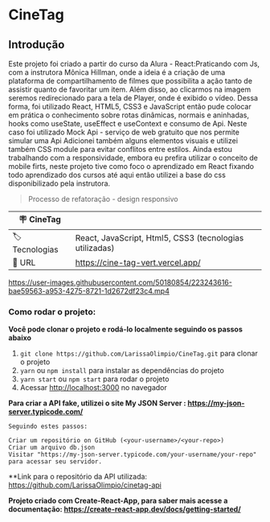 # CineTag

## Introdução 

Este projeto foi criado a partir do curso da Alura - React:Praticando com Js, com a instrutora Mônica Hillman, onde a ideia é a criação de uma plataforma de compartilhamento de filmes que possibilita a ação tanto de assistir quanto de favoritar um item. Além disso, ao clicarmos na imagem seremos redirecionado para a tela de Player, onde é exibido o vídeo.
Dessa forma, foi utilizado  React, HTML5, CSS3 e JavaScript então pude colocar em prática o conhecimento sobre rotas dinâmicas, normais e aninhadas, hooks como useState, useEffect e useContext e consumo de Api. Neste caso foi utilizado Mock Api - serviço de web gratuito que nos permite simular uma Api
Adicionei também alguns elementos visuais e utilizei também CSS module para evitar conflitos entre estilos. Ainda estou trabalhando com a responsividade, embora eu prefira utilizar o conceito de mobile firts, neste projeto tive como foco o aprendizado em React fixando todo aprendizado dos cursos até aqui então utilizei a base do css disponibilizado pela instrutora.



> Processo de refatoração - design responsivo

| :placard: CineTag |     |
| -------------  | --- |
| :label: Tecnologias | React, JavaScript, Html5, CSS3 (tecnologias utilizadas)
| :rocket: URL         |https://cine-tag-vert.vercel.app/




https://user-images.githubusercontent.com/50180854/223243616-bae59563-a953-4275-8721-1d2672df23c4.mp4


### Como rodar o projeto:

**Você pode clonar o projeto e rodá-lo localmente seguindo os passos abaixo**

1. `git clone https://github.com/LarissaOlimpio/CineTag.git` para clonar o projeto
2. `yarn` ou `npm install` para instalar as dependências do projeto
3. `yarn start` ou `npm start` para rodar o projeto
4. Acessar [http://localhost:3000](http://localhost:3000) no navegador



**Para criar a API fake, utilizei o site My JSON Server : https://my-json-server.typicode.com/** 

    Seguindo estes passos:

    Criar um repositório on GitHub (<your-username>/<your-repo>)
    Criar um arquivo db.json 
    Visitar "https://my-json-server.typicode.com/your-username/your-repo" para acessar seu servidor.

**Link para o repositório da API utilizada: https://github.com/LarissaOlimpio/cinetag-api

**Projeto criado com Create-React-App, para saber mais acesse a documentação: https://create-react-app.dev/docs/getting-started/**